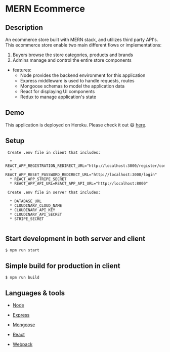 # MERN Ecommerce

## Description

An ecommerce store built with MERN stack, and utilizes third party API's. This ecommerce store enable two main different flows or implementations:

1. Buyers browse the store categories, products and brands
2. Admins manage and control the entire store components 


* features:
  * Node provides the backend environment for this application
  * Express middleware is used to handle requests, routes
  * Mongoose schemas to model the application data
  * React for displaying UI components
  * Redux to manage application's state
  




## Demo

This application is deployed on Heroku. Please check it out :smile: [here](https://mern-ecommerce-84.herokuapp.com/).


## Setup

```
 Create .env file in client that includes:

  * REACT_APP_REGISTRATION_REDIRECT_URL="http://localhost:3000/register/complete"
  * REACT_APP_RESET_PASSWORD_REDIRECT_URL="http://localhost:3000/login"
  * REACT_APP_STRIPE_SECRET
  * REACT_APP_API_URL=REACT_APP_API_URL="http://localhost:8000"

 Create .env file in server that includes:

  * DATABASE_URL
  * CLOUDINARY_CLOUD_NAME
  * CLOUDINARY_API_KEY
  * CLOUDINARY_API_SECRET
  * STRIPE_SECRET
  
```


## Start development in both server and client

```
$ npm run start
```

## Simple build for production in client

```
$ npm run build
```



## Languages & tools

- [Node](https://nodejs.org/en/)

- [Express](https://expressjs.com/)

- [Mongoose](https://mongoosejs.com/)

- [React](https://reactjs.org/)

- [Webpack](https://webpack.js.org/)



